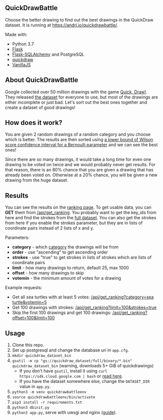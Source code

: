 QuickDrawBattle
---------------
Choose the better drawing to find out the best drawings in the QuickDraw dataset. It is running at https://andri.io/quickdrawbattle/.

Made with:
* Python 3.7
* [Flask](https://palletsprojects.com/p/flask/)
* [Flask-SQLAlchemy](https://flask-sqlalchemy.palletsprojects.com/en/2.x/) and PostgreSQL
* [quickdraw](https://quickdraw.readthedocs.io/en/latest/)
* [VanillaJS](http://vanilla-js.com/)

About QuickDrawBattle
---------------------
Google collected over 50 million drawings with the game [Quick, Draw!](https://quickdraw.withgoogle.com/). They released [the dataset](https://github.com/googlecreativelab/quickdraw-dataset) for everyone to use, but most of the drawings are either incomplete or just bad. Let's sort out the best ones together and create a dataset of good drawings!

How does it work?
-----------------
You are given 2 random drawings of a random category and you choose which is better. The results are then sorted using [a lower bound of Wilson score confidence interval for a Bernoulli parameter](https://www.evanmiller.org/how-not-to-sort-by-average-rating.html) and we can see the best ones!

Since there are so many drawings, it would take a long time for even one drawing to be voted on twice and we would probably never get results. For that reason, there is an 80% chance that you are given a drawing that has already been voted on. Otherwise at a 20% chance, you will be given a new drawing from the huge dataset.

Results
-------
You can see the results on the [ranking page](https://andri.io/quickdrawbattle/ranking). To get usable data, you can **GET** them from [/api/get\_ranking](https://andri.io/quickdrawbattle/api/get_ranking). You probably want to get the key\_ids from here and find the strokes from the [full dataset](https://console.cloud.google.com/storage/quickdraw_dataset/full/binary). You can also get the strokes from here if you enable the strokes parameter, but they are in lists of coordinate pairs instead of 2 lists of x and y.

Parameters:
*   **category** - which [category](https://github.com/googlecreativelab/quickdraw-dataset/blob/master/categories.txt) the drawings will be from
*   **order** - use "ascending" to get ascending order
*   **strokes** - use "true" to get strokes in lists of strokes which are lists of coordinate pairs
*   **limit** - how many drawings to return, default 25, max 1000
*   **offset** - how many drawings to skip
*   **votemin** - the minimum amount of votes for a drawing

Example requests:
*   Get all sea turtles with at least 5 votes: [/api/get\_ranking?category=sea turtle&votemin=5](https://andri.io/quickdrawbattle/api/get_ranking?category=sea%20turtle&votemin=5)
*   Get 100 drawings with strokes: [/api/get\_ranking?limit=100&strokes=true](https://andri.io/quickdrawbattle/api/get_ranking?limit=100&strokes=true)
*   Skip the first 100 drawings and get 100 drawings: [/api/get\_ranking?offset=100&limit=100](https://andri.io/quickdrawbattle/api/get_ranking?offset=100&limit=100)

Usage
-----

1. Clone this repo.
2. Set up postgresql and change the database uri in `app.cfg`.
3. `mkdir quickdraw_dataset_bin`
4. `gsutil -m cp "gs://quickdraw_dataset/full/binary/*.bin" quickdraw_dataset_bin` (warning, downloads 5+ GiB of quickdrawings)
   - If you don't have `gsutil`, install it using `curl https://sdk.cloud.google.com | bash` or [read here](https://cloud.google.com/storage/docs/gsutil_install).
   - If you have the dataset somewhere else, change the `DATASET_DIR` value in `app.py`.
5. `python3 -m venv quickdrawbattleenv`
6. `source quickdrawbattleenv/bin/activate`
7. `pip3 install -r requirements.txt`
8. `python3 dbinit.py`
9. `python3 app.py`, serve with uwsgi and nginx ([guide](https://www.digitalocean.com/community/tutorials/how-to-serve-flask-applications-with-uwsgi-and-nginx-on-ubuntu-20-04)). 
